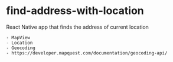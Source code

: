 # find-address-with-location
React Native app that finds the address of current location

    - MapView
    - Location
    - Geocoding
    - https://developer.mapquest.com/documentation/geocoding-api/

